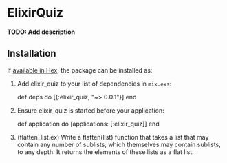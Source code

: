 # ElixirQuiz

**TODO: Add description**

## Installation

If [available in Hex](https://hex.pm/docs/publish), the package can be installed as:

  1. Add elixir_quiz to your list of dependencies in `mix.exs`:

        def deps do
          [{:elixir_quiz, "~> 0.0.1"}]
        end

  2. Ensure elixir_quiz is started before your application:

        def application do
          [applications: [:elixir_quiz]]
        end

1. (flatten_list.ex) Write a flatten(list) function that takes a list that may contain any number of sublists, which themselves may contain sublists, to any depth. It returns the elements of these lists as a flat list.